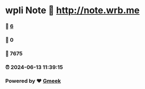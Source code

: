 # wpli Note :link: http://note.wrb.me 
### :page_facing_up: [6](http://note.wrb.me/tag.html) 
### :speech_balloon: 0 
### :hibiscus: 7675 
### :alarm_clock: 2024-06-13 11:39:15 
### Powered by :heart: [Gmeek](https://github.com/Meekdai/Gmeek)
